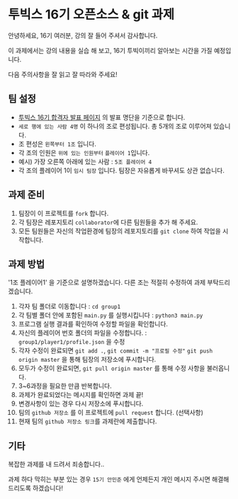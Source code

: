 # 투빅스 16기 오픈소스 & git 과제

안녕하세요, 16기 여러분, 강의 잘 들어 주셔서 감사합니다.

이 과제에서는 강의 내용을 실습 해 보고, 16기 투빅이끼리 알아보는 시간을 가질 예정입니다.

다음 주의사항을 잘 읽고 잘 따라와 주세요!

## 팀 설정
- [투빅스 16기 합격자 발표 페이지](http://www.datamarket.kr/xe/board_lhOx96/74464) 의 발표 명단을 기준으로 합니다.
- `세로 행에 있는 사람 4명` 이 하나의 조로 편성됩니다. 총 5개의 조로 이루어져 있습니다.
- 조 편성은 `왼쪽부터 1조` 입니다.
- 각 조의 인원은 `위에 있는 인원부터` `플레이어 1`입니다.
- 예시) 가장 오른쪽 아래에 있는 사람 : `5조 플레이어 4`
- 각 조의 플레이어 1이 `임시 팀장` 입니다. 팀장은 자유롭게 바꾸셔도 상관 없습니다.

## 과제 준비
1. 팀장이 이 프로젝트를 `fork` 합니다.
2. 각 팀장은 레포지토리 `collaborator`에 다른 팀원들을 추가 해 주세요.
3. 모든 팀원들은 자신의 작업환경에 팀장의 레포지토리를 `git clone` 하여 작업을 시작합니다.
   

## 과제 방법
'1조 플레이어1' 을 기준으로 설명하겠습니다. 다른 조는 적절히 수정하여 과제 부탁드리겠습니다.
1. 각자 팀 폴더로 이동합니다 : `cd group1`
2. 각 팀별 폴더 안에 포함된 `main.py` 를 실행시킵니다 : `python3 main.py`
3. 프로그램 실행 결과를 확인하여 수정할 파일을 확인합니다.
4. 자신의 플레이어 번호 폴더의 파일을 수정합니다. : `group1/player1/profile.json` 을 수정
5. 각자 수정이 완료되면 `git add .`, `git commit -m "프로필 수정"` `git push origin master` 을 통해 팀장의 저장소에 푸시합니다.
6. 모두가 수정이 완료되면,  `git pull origin master` 를 통해 수정 사항을 불러옵니다.
7. 3~6과정을 필요한 만큼 반복합니다.
8. 과제가 완료되었다는 메시지를 확인하면 과제 끝!
9. 변경사항이 있는 경우 다시 저장소에 푸시합니다.
10. 팀의 `github 저장소` 를 이 프로젝트에 `pull request` 합니다. (선택사항)
11. 현재 팀의 `github 저장소 링크`를 과제란에 제출합니다.



## 기타
복잡한 과제를 내 드려서 죄송합니다..

과제 하다 막히는 부분 있는 경우 `15기 안민준` 에게 언제든지 개인 메시지 주시면 해결해 드리도록 하겠습니다!